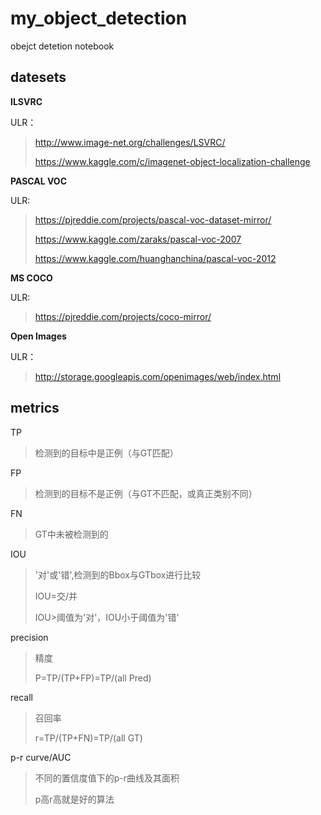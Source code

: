 # my_object_detection
obejct detetion notebook

## datesets

**ILSVRC**

ULR：
> http://www.image-net.org/challenges/LSVRC/
>
> https://www.kaggle.com/c/imagenet-object-localization-challenge

**PASCAL VOC**

ULR:
> https://pjreddie.com/projects/pascal-voc-dataset-mirror/
>
> https://www.kaggle.com/zaraks/pascal-voc-2007
>
> https://www.kaggle.com/huanghanchina/pascal-voc-2012

**MS COCO**

ULR:
> https://pjreddie.com/projects/coco-mirror/

**Open Images**

ULR：
> http://storage.googleapis.com/openimages/web/index.html

## metrics
TP
> 检测到的目标中是正例（与GT匹配）

FP
> 检测到的目标不是正例（与GT不匹配，或真正类别不同）

FN
> GT中未被检测到的

IOU
> '对'或'错',检测到的Bbox与GTbox进行比较
>
> IOU=交/并
>
> IOU>阈值为'对'，IOU小于阈值为'错'

precision
> 精度
>
>P=TP/(TP+FP)=TP/(all Pred)

recall
> 召回率
>
>r=TP/(TP+FN)=TP/(all GT)

p-r curve/AUC
> 不同的置信度值下的p-r曲线及其面积
>
>p高r高就是好的算法